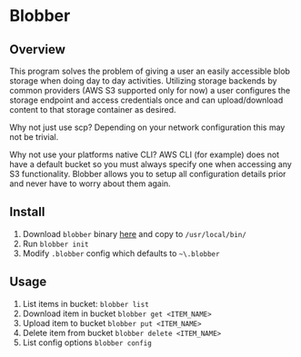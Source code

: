 Blobber
===================================

Overview
-----------------------------------

This program solves the problem of giving a user an easily accessible blob storage when doing day to day activities.  Utilizing storage backends by common providers (AWS S3 supported only for now) a user configures the storage endpoint and access credentials once and can upload/download content to that storage container as desired.

Why not just use scp?  Depending on your network configuration this may not be trivial.

Why not use your platforms native CLI?  AWS CLI (for example) does not have a default bucket so you must always specify one when accessing any S3 functionality.  Blobber allows you to setup all configuration details prior and never have to worry about them again.

Install
-----------------------------------

1) Download `blobber` binary <a href="https://s3.amazonaws.com/mk-blobber-storage/blobber.zip" target="_blank">here</a> and copy to `/usr/local/bin/`
2) Run `blobber init`
3) Modify `.blobber` config which defaults to `~\.blobber`

Usage
-----------------------------------

1) List items in bucket: `blobber list`
2) Download item in bucket `blobber get <ITEM_NAME>`
3) Upload item to bucket `blobber put <ITEM_NAME>`
4) Delete item from bucket `blobber delete <ITEM_NAME>`
5) List config options `blobber config`